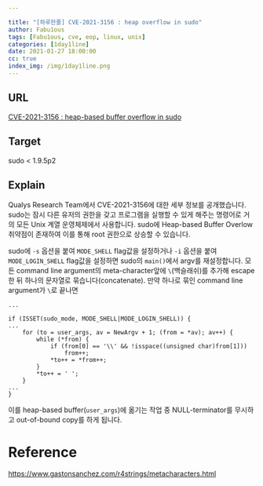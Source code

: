 ```yaml
---

title: "[하루한줄] CVE-2021-3156 : heap overflow in sudo"
author: Fabu1ous
tags: [Fabu1ous, cve, eop, linux, unix]
categories: [1day1line]
date: 2021-01-27 18:00:00
cc: true
index_img: /img/1day1line.png
---
```




## URL

[CVE-2021-3156 : heap-based buffer overflow in sudo](https://blog.qualys.com/vulnerabilities-research/2021/01/26/cve-2021-3156-heap-based-buffer-overflow-in-sudo-baron-samedit)



## Target

sudo < 1.9.5p2



## Explain

Qualys Research Team에서 CVE-2021-3156에 대한 세부 정보를 공개했습니다. sudo는 잠시 다른 유저의 권한을 갖고 프로그램을 실행할 수 있게 해주는 명령어로 거의 모든 Unix 계열 운영체제에서 사용합니다. sudo에 Heap-based Buffer Overlow 취약점이 존재하여 이를 통해 root 권한으로 상승할 수 있습니다.



sudo에 `-s` 옵션을 붙여 `MODE_SHELL` flag값을 설정하거나 `-i` 옵션을 붙여 `MODE_LOGIN_SHELL` flag값을 설정하면 sudo의 `main()`에서 argv를 재설정합니다. 모든 command line argument의 meta-character앞에 `\`(백슬래쉬)를 추가해 escape 한 뒤 하나의 문자열로 묶습니다(concatenate). 만약 하나로 묶인 command line argument가 `\`로 끝나면 

```
...

if (ISSET(sudo_mode, MODE_SHELL|MODE_LOGIN_SHELL)) { 
... 
	for (to = user_args, av = NewArgv + 1; (from = *av); av++) { 
		while (*from) { 
			if (from[0] == '\\' && !isspace((unsigned char)from[1])) 
				from++; 
			*to++ = *from++; 
		} 
		*to++ = ' '; 
	} 
... 
} 
```

이를 heap-based buffer(`user_args`)에 옮기는 작업 중 NULL-terminator를 무시하고 out-of-bound copy를 하게 됩니다.







# Reference

https://www.gastonsanchez.com/r4strings/metacharacters.html